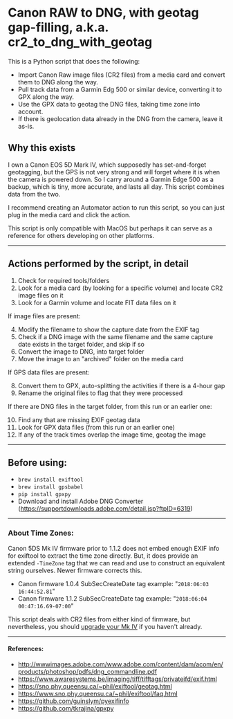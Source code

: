 # Canon RAW to DNG, with geotag gap-filling, a.k.a. cr2_to_dng_with_geotag

This is a Python script that does the following:

* Import Canon Raw image files (CR2 files) from a media card and convert them to DNG along the way.
* Pull track data from a Garmin Edg 500 or similar device, converting it to GPX along the way.
* Use the GPX data to geotag the DNG files, taking time zone into account.
* If there is geolocation data already in the DNG from the camera, leave it as-is.

## Why this exists

I own a Canon EOS 5D Mark IV, which supposedly has set-and-forget geotagging, but the GPS is not very strong and will forget where it is when the camera is powered down.  So I carry around a Garmin Edge 500 as a backup, which is tiny, more accurate, and lasts all day.  This script combines data from the two.

I recommend creating an Automator action to run this script, so you can just plug in the media card and click the action.

This script is only compatible with MacOS but perhaps it can serve as a reference for others developing on other platforms.

***

## Actions performed by the script, in detail

1. Check for required tools/folders
2. Look for a media card (by looking for a specific volume) and locate CR2 image files on it
3. Look for a Garmin volume and locate FIT data files on it

If image files are present:

4. Modify the filename to show the capture date from the EXIF tag
5. Check if a DNG image with the same filename and the same capture date exists in the target folder, and skip if so
6. Convert the image to DNG, into target folder
7. Move the image to an "archived" folder on the media card

If GPS data files are present:

8. Convert them to GPX, auto-splitting the activities if there is a 4-hour gap
9. Rename the original files to flag that they were processed

If there are DNG files in the target folder, from this run or an earlier one:

10. Find any that are missing EXIF geotag data 
11. Look for GPX data files (from this run or an earlier one)
12. If any of the track times overlap the image time, geotag the image

***

## Before using:

* `brew install exiftool`
* `brew install gpsbabel`
* `pip install gpxpy`
* Download and install Adobe DNG Converter (https://supportdownloads.adobe.com/detail.jsp?ftpID=6319)

***

### About Time Zones:

Canon 5DS Mk IV firmware prior to 1.1.2 does not embed enough EXIF info for exiftool to extract the time zone directly.  But, it does provide an extended `-TimeZone` tag that we can read and use to construct an equivalent string ourselves.  Newer firmware corrects this.

* Canon firmware 1.0.4 SubSecCreateDate tag example: "`2018:06:03 16:44:52.81`"
* Canon firmware 1.1.2 SubSecCreateDate tag example: "`2018:06:04 00:47:16.69-07:00`"

This script deals with CR2 files from either kind of firmware, but nevertheless, you should [upgrade your Mk IV](https://www.usa.canon.com/internet/portal/us/home/support/details/cameras/dslr/eos-5d-mark-iv?subtab=downloads-firmware) if you haven't already.

***

#### References:

* http://wwwimages.adobe.com/www.adobe.com/content/dam/acom/en/products/photoshop/pdfs/dng_commandline.pdf
* https://www.awaresystems.be/imaging/tiff/tifftags/privateifd/exif.html
* https://sno.phy.queensu.ca/~phil/exiftool/geotag.html
* https://www.sno.phy.queensu.ca/~phil/exiftool/faq.html
* https://github.com/guinslym/pyexifinfo
* https://github.com/tkrajina/gpxpy